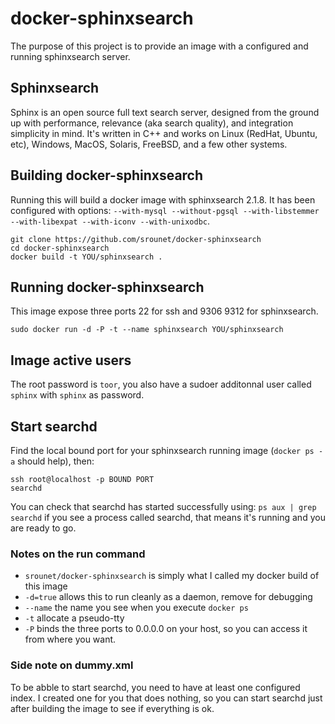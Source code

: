 docker-sphinxsearch
===================

The purpose of this project is to provide an image with a configured and running sphinxsearch server.

## Sphinxsearch

Sphinx is an open source full text search server, designed from the ground up with performance, relevance (aka search quality), and integration simplicity in mind. It's written in C++ and works on Linux (RedHat, Ubuntu, etc), Windows, MacOS, Solaris, FreeBSD, and a few other systems.

## Building docker-sphinxsearch

Running this will build a docker image with sphinxsearch 2.1.8.
It has been configured with options: `--with-mysql --without-pgsql --with-libstemmer --with-libexpat --with-iconv --with-unixodbc`.

    git clone https://github.com/srounet/docker-sphinxsearch
    cd docker-sphinxsearch
    docker build -t YOU/sphinxsearch .

## Running docker-sphinxsearch

This image expose three ports 22 for ssh and 9306 9312 for sphinxsearch.

    sudo docker run -d -P -t --name sphinxsearch YOU/sphinxsearch
    
## Image active users

The root password is `toor`, you also have a sudoer additonnal user called `sphinx` with `sphinx` as password.

## Start searchd

Find the local bound port for your sphinxsearch running image (`docker ps -a` should help), then:

    ssh root@localhost -p BOUND PORT
    searchd
    
You can check that searchd has started successfully using: `ps aux | grep searchd` if you see a process called searchd, that means it's running and you are ready to go.

### Notes on the run command

 + `srounet/docker-sphinxsearch` is simply what I called my docker build of this image
 + `-d=true` allows this to run cleanly as a daemon, remove for debugging
 + `--name` the name you see when you execute `docker ps`
 + `-t` allocate a pseudo-tty
 + `-P` binds the three ports to 0.0.0.0 on your host, so you can access it from where you want.

### Side note on dummy.xml

To be abble to start searchd, you need to have at least one configured index. I created one for you that does nothing, so you can start searchd just after building the image to see if everything is ok.
